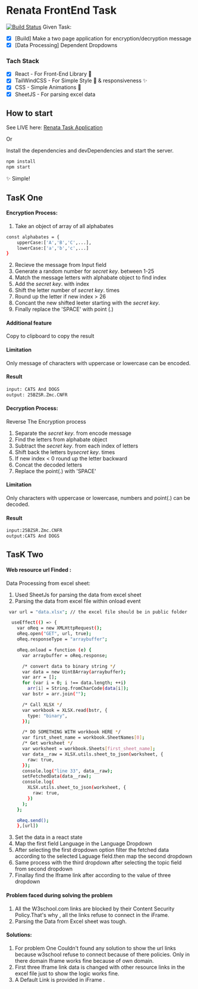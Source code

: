 # Renata FrontEnd Task

[![Build Status](https://travis-ci.org/joemccann/dillinger.svg?branch=master)](https://travis-ci.org/joemccann/dillinger)
Given Task:

- [x] [Build] Make a two page application for encryption/decryption message
- [x] [Data Processing] Dependent Dropdowns

### Tach Stack

- [x] React - For Front-End Library 🏡
- [x] TailWindCSS - For Simple Style 💄 & responsiveness ✨
- [x] CSS - Simple Animations 💫
- [x] SheetJS - For parsing excel data

## How to start

See LIVE here: [Renata Task Application](https://renata-frontend-task.netlify.app/)

Or

Install the dependencies and devDependencies and start the server.

```sh
npm install
npm start
```

✨ Simple!

## TasK One

#### Encryption Process:

1. Take an object of array of all alphabates

```sh
const alphabates = {
    upperCase:['A','B','C',...],
    lowerCase:['a','b','c',...]
}
```

2. Recieve the message from Input field
3. Generate a random number for _secret key_. between 1-25
4. Match the message letters with alphabate object to find index
5. Add the _secret key_. with index
6. Shift the letter number of _secret key_. times
7. Round up the letter if new index > 26
8. Concant the new shifted leeter starting with the _secret key_.
9. Finally replace the 'SPACE' with point (.)

#### Additional feature

Copy to clipboard to copy the result

#### Limitation

Only message of characters with uppercase or lowercase can be encoded.

#### Result

```sh
input: CATS And DOGS
output: 25BZSR.Zmc.CNFR
```

#### Decryption Process:

Reverse The Encryption process

1. Separate the _secret key_. from encode message
2. Find the letters from alphabate object
3. Subtract the _secret key_. from each index of letters
4. Shift back the letters by*secret key*. times
5. If new index < 0 round up the letter backward
6. Concat the decoded letters
7. Replace the point(.) with 'SPACE'

#### Limitation

Only characters with uppercase or lowercase, numbers and point(.) can be decoded.

#### Result

```sh
input:25BZSR.Zmc.CNFR
output:CATS And DOGS
```

## TasK Two

#### Web resource url Finded :

Data Processing from excel sheet:

1. Used SheetJs for parsing the data from excel sheet
2. Parsing the data from excel file within onload event

```sh
 var url = "data.xlsx"; // the excel file should be in public folder

  useEffect(() => {
    var oReq = new XMLHttpRequest();
    oReq.open("GET", url, true);
    oReq.responseType = "arraybuffer";

    oReq.onload = function (e) {
      var arraybuffer = oReq.response;

      /* convert data to binary string */
      var data = new Uint8Array(arraybuffer);
      var arr = [];
      for (var i = 0; i !== data.length; ++i)
        arr[i] = String.fromCharCode(data[i]);
      var bstr = arr.join("");

      /* Call XLSX */
      var workbook = XLSX.read(bstr, {
        type: "binary",
      });

      /* DO SOMETHING WITH workbook HERE */
      var first_sheet_name = workbook.SheetNames[0];
      /* Get worksheet */
      var worksheet = workbook.Sheets[first_sheet_name];
      var data__raw = XLSX.utils.sheet_to_json(worksheet, {
        raw: true,
      });
      console.log("line 33", data__raw);
      setFetchedData(data__raw);
      console.log(
        XLSX.utils.sheet_to_json(worksheet, {
          raw: true,
        })
      );
    };

    oReq.send();
    },[url])
```

3. Set the data in a react state
4. Map the first field Language in the Language Dropdown
5. After selecting the first dropdown option filter the fetched data according to the selected Laguage field.then map the second dropdown
6. Same process with the third dropdown after selecting the topic field from second dropdown
7. Finallay find the Iframe link after according to the value of three dropdown

#### Problem faced during solving the problem

1. All the W3school.com links are blocked by their Content Security Policy.That's why , all the links refuse to connect in the iFrame.
2. Parsing the Data from Excel sheet was tough.

#### Solutions:

1. For problem One Couldn't found any solution to show the url links because w3school refuse to connect because of there policies. Only in there domain Iframe works fine because of own domain.
2. First three Iframe link data is changed with other resource links in the excel file just to show the logic works fine.
3. A Default Link is provided in iFrame .

